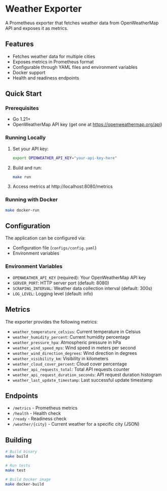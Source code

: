 # Weather Exporter

A Prometheus exporter that fetches weather data from OpenWeatherMap API and exposes it as metrics.

## Features

- Fetches weather data for multiple cities
- Exposes metrics in Prometheus format
- Configurable through YAML files and environment variables
- Docker support
- Health and readiness endpoints

## Quick Start

### Prerequisites

- Go 1.21+
- OpenWeatherMap API key (get one at https://openweathermap.org/api)

### Running Locally

1. Set your API key:
   ```bash
   export OPENWEATHER_API_KEY="your-api-key-here"
   ```

2. Build and run:
   ```bash
   make run
   ```

3. Access metrics at http://localhost:8080/metrics

### Running with Docker

```bash
make docker-run
```

## Configuration

The application can be configured via:
- Configuration file (`configs/config.yaml`)
- Environment variables

### Environment Variables

- `OPENWEATHER_API_KEY` (required): Your OpenWeatherMap API key
- `SERVER_PORT`: HTTP server port (default: 8080)
- `SCRAPING_INTERVAL`: Weather data collection interval (default: 300s)
- `LOG_LEVEL`: Logging level (default: info)

## Metrics

The exporter provides the following metrics:

- `weather_temperature_celsius`: Current temperature in Celsius
- `weather_humidity_percent`: Current humidity percentage
- `weather_pressure_hpa`: Atmospheric pressure in hPa
- `weather_wind_speed_mps`: Wind speed in meters per second
- `weather_wind_direction_degrees`: Wind direction in degrees
- `weather_visibility_km`: Visibility in kilometers
- `weather_cloud_cover_percent`: Cloud cover percentage
- `weather_api_requests_total`: Total API requests counter
- `weather_api_request_duration_seconds`: API request duration histogram
- `weather_last_update_timestamp`: Last successful update timestamp

## Endpoints

- `/metrics` - Prometheus metrics
- `/health` - Health check
- `/ready` - Readiness check
- `/weather/{city}` - Current weather for a specific city (JSON)

## Building

```bash
# Build binary
make build

# Run tests
make test

# Build Docker image
make docker-build
```